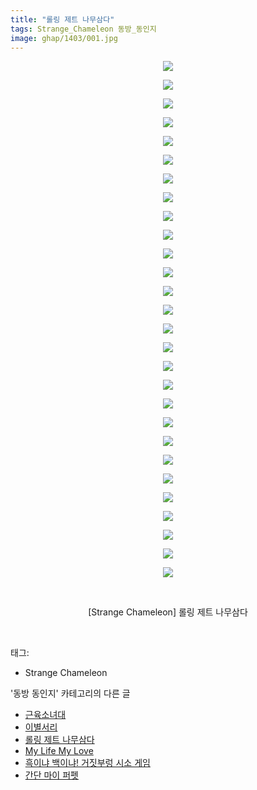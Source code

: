 ```yaml
---
title: "롤링 제트 나무삼다"
tags: Strange_Chameleon 동방_동인지
image: ghap/1403/001.jpg
---
```

<div class="article">
<p style="text-align: center; clear: none; float: none;"><img src="{{ site.nasurl }}/ghap/1403/001.jpg"/></p>
<p style="text-align: center; clear: none; float: none;"><img src="{{ site.nasurl }}/ghap/1403/002.jpg"/></p>
<p style="text-align: center; clear: none; float: none;"><img src="{{ site.nasurl }}/ghap/1403/003.jpg"/></p>
<p style="text-align: center; clear: none; float: none;"><img src="{{ site.nasurl }}/ghap/1403/004.jpg"/></p>
<p style="text-align: center; clear: none; float: none;"><img src="{{ site.nasurl }}/ghap/1403/005.jpg"/></p>
<p style="text-align: center; clear: none; float: none;"><img src="{{ site.nasurl }}/ghap/1403/006.jpg"/></p>
<p style="text-align: center; clear: none; float: none;"><img src="{{ site.nasurl }}/ghap/1403/007.jpg"/></p>
<p style="text-align: center; clear: none; float: none;"><img src="{{ site.nasurl }}/ghap/1403/008.jpg"/></p>
<p style="text-align: center; clear: none; float: none;"><img src="{{ site.nasurl }}/ghap/1403/009.jpg"/></p>
<p style="text-align: center; clear: none; float: none;"><img src="{{ site.nasurl }}/ghap/1403/010.jpg"/></p>
<p style="text-align: center; clear: none; float: none;"><img src="{{ site.nasurl }}/ghap/1403/011.jpg"/></p>
<p style="text-align: center; clear: none; float: none;"><img src="{{ site.nasurl }}/ghap/1403/012.jpg"/></p>
<p style="text-align: center; clear: none; float: none;"><img src="{{ site.nasurl }}/ghap/1403/013.jpg"/></p>
<p style="text-align: center; clear: none; float: none;"><img src="{{ site.nasurl }}/ghap/1403/014.jpg"/></p>
<p style="text-align: center; clear: none; float: none;"><img src="{{ site.nasurl }}/ghap/1403/015.jpg"/></p>
<p style="text-align: center; clear: none; float: none;"><img src="{{ site.nasurl }}/ghap/1403/016.jpg"/></p>
<p style="text-align: center; clear: none; float: none;"><img src="{{ site.nasurl }}/ghap/1403/017.jpg"/></p>
<p style="text-align: center; clear: none; float: none;"><img src="{{ site.nasurl }}/ghap/1403/018.jpg"/></p>
<p style="text-align: center; clear: none; float: none;"><img src="{{ site.nasurl }}/ghap/1403/019.jpg"/></p>
<p style="text-align: center; clear: none; float: none;"><img src="{{ site.nasurl }}/ghap/1403/020.jpg"/></p>
<p style="text-align: center; clear: none; float: none;"><img src="{{ site.nasurl }}/ghap/1403/021.jpg"/></p>
<p style="text-align: center; clear: none; float: none;"><img src="{{ site.nasurl }}/ghap/1403/022.jpg"/></p>
<p style="text-align: center; clear: none; float: none;"><img src="{{ site.nasurl }}/ghap/1403/023.jpg"/></p>
<p style="text-align: center; clear: none; float: none;"><img src="{{ site.nasurl }}/ghap/1403/024.jpg"/></p>
<p style="text-align: center; clear: none; float: none;"><img src="{{ site.nasurl }}/ghap/1403/025.jpg"/></p>
<p style="text-align: center; clear: none; float: none;"><img src="{{ site.nasurl }}/ghap/1403/026.jpg"/></p>
<p style="text-align: center; clear: none; float: none;"><img src="{{ site.nasurl }}/ghap/1403/027.jpg"/></p>
<p style="text-align: center; clear: none; float: none;"><img src="{{ site.nasurl }}/ghap/1403/028.jpg"/></p>
<p style="text-align: center; clear: none; float: none;"><br/></p>
<p style="text-align: center; clear: none; float: none;">[Strange Chameleon] 롤링 제트 나무삼다</p>
<p><br/></p>
</div><div class="tagTrail">
<p>태그: </p>
<ul>
<li>Strange Chameleon</li>
</ul>
</div><div class="another">
<p>'동방 동인지' 카테고리의 다른 글</p>
<ul>
<li><a href="/2016-08-07-ghap_1405">근육소녀대</a></li>
<li><a href="/2016-08-07-ghap_1404">이별서리</a></li>
<li><a href="/2016-08-07-ghap_1403">롤링 제트 나무삼다</a></li>
<li><a href="/2016-08-07-ghap_1402">My Life My Love</a></li>
<li><a href="/2016-08-07-ghap_1401">흑이냐 백이냐! 거짓부렁 시소 게임</a></li>
<li><a href="/2016-08-07-ghap_1400">간단 마이 퍼펫</a></li>
</ul>
</div><div class="cb_module cb_fluid">
<div class="cb_wrt cb_profile">
</div><!-- commentList close -->
</div>
<br/>
<p id="refer"></p>
<br/>
